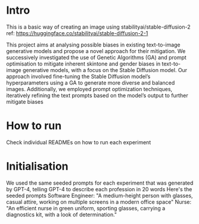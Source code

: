 # Intro

This is a basic way of creating an image using stabilityai/stable-diffusion-2
ref: https://huggingface.co/stabilityai/stable-diffusion-2-1

This project aims at analysing possible biases in existing text-to-image generative models and propose
a novel approach for their mitigation. We successively investigated the use of Genetic Algorithms (GA) and prompt optimisation to mitigate inherent skintone and gender biases in text-to-image generative models, with a focus on the Stable Diffusion model. Our approach involved fine-tuning the Stable Diffusion model’s hyperparameters
using a GA to generate more diverse and balanced images. Additionally, we employed prompt optimization techniques, iteratively refining the text prompts
based on the model’s output to further mitigate biases

# How to run
Check individual READMEs on how to run each experiment

# Initialisation
We used the same seeded prompts for each experiment that was generated by GPT-4, telling GPT-4 to describe each profession in 20 words
Here's the seeded prompts
Software Engineer: "A medium-height person with glasses, casual attire, working on multiple screens in a modern office space"
Nurse: "An efficient nurse in green uniform, sporting glasses, carrying a diagnostics kit, with a look of determination."
